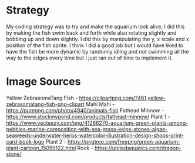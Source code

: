 # Strategy
My coding strategy was to try and make the aquarium look alive, I did this by making the fish swim back and forth while also rotating slightly and bobbing up and down slightly. I did this by manipulating the y, x scale and x position of the fish sprite. I think I did a good job but I would have liked to have the fish be more dynamic by randomly idling and not swimming all the way to the edges every time but I just ran out of time to implement it.

# Image Sources
Yellow ZebrasomaTang Fish - https://clipartpng.com/?461,yellow-zebrasomatang-fish-png-clipart
Mahi Mahi - https://purepng.com/photo/4840/animals-fish
Fathead Minnow - https://www.stockmypond.com/products/fathead-minnow/
Plant 1 - https://www.vecteezy.com/png/41266270-aquarium-green-plants-among-pebbles-marine-composition-with-sea-grass-kelps-stones-algae-seaweeds-underwater-herbs-watercolor-illustration-design-shops-print-card-book-logo
Plant 2 - https://pngtree.com/freepng/green-aquarium-plant-cartoon_15059122.html
Rock - https://unitedaquatics.com/dragon-stone/